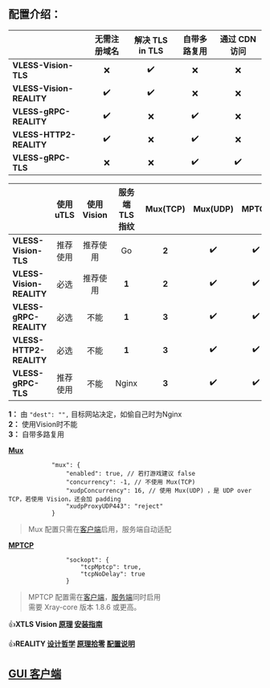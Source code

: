 ## **配置介绍：** 

| | 无需注册域名 | 解决 TLS in TLS | 自带多路复用 | 通过 CDN 访问 |
| :--- | :---: | :---: | :---: | :---: |
| **VLESS-Vision-TLS** | :x: | :heavy_check_mark: | :x: | :x: |
| **VLESS-Vision-REALITY** | :heavy_check_mark: | :heavy_check_mark: | :x: | :x: |
| **VLESS-gRPC-REALITY** | :heavy_check_mark: | :x: | :heavy_check_mark: | :x: |
| **VLESS-HTTP2-REALITY** | :heavy_check_mark: | :x: | :heavy_check_mark: | :x: |
| **VLESS-gRPC-TLS** | :x: | :x: | :heavy_check_mark: | :heavy_check_mark: |

| | 使用 uTLS | 使用 Vision | 服务端 TLS 指纹 | Mux(TCP) | Mux(UDP) | MPTCP |
| :--- | :---: | :---: | :---: | :---: | :---: | :---: |
| **VLESS-Vision-TLS** | 推荐使用 | 推荐使用 | Go | **2** | :heavy_check_mark: | :heavy_check_mark: |
| **VLESS-Vision-REALITY** | 必选 | 推荐使用 | **1** | **2** | :heavy_check_mark: | :heavy_check_mark: |
| **VLESS-gRPC-REALITY** | 必选 | 不能 | **1** | **3** | :heavy_check_mark: | :heavy_check_mark: |
| **VLESS-HTTP2-REALITY** | 必选 | 不能 | **1** | **3** | :heavy_check_mark: | :heavy_check_mark: |
| **VLESS-gRPC-TLS** | 推荐使用 | 不能 | Nginx | **3** | :heavy_check_mark: | :heavy_check_mark: |

**1：** 由 `"dest": "",` 目标网站决定，如偷自己时为Nginx<br>
**2：** 使用Vision时不能<br>
**3：** 自带多路复用

[**Mux**](https://xtls.github.io/Xray-docs-next/config/outbound.html#muxobject)

```jsonc
            "mux": {
                "enabled": true, // 若打游戏建议 false
                "concurrency": -1, // 不使用 Mux(TCP)
                "xudpConcurrency": 16, // 使用 Mux(UDP) ，是 UDP over TCP，若使用 Vision，还会加 padding
                "xudpProxyUDP443": "reject"
            }
```

> Mux 配置只需在[客户端](v2rayNG_custom_fakedns.json#L103)启用，服务端自动适配

[**MPTCP**](https://github.com/XTLS/Xray-core/pull/2520#issuecomment-1711212084)

```jsonc
                "sockopt": {
                    "tcpMptcp": true,
                    "tcpNoDelay": true
                }
```

> MPTCP 配置需在[客户端](v2rayNG_custom_fakedns.json#L99)，[服务端](VLESS-Vision-TLS/config_server_without_fallback.json#L47)同时启用<br>
> 需要 Xray-core 版本 1.8.6 或更高。

:+1:**XTLS Vision [原理](https://github.com/XTLS/Xray-core/discussions/1295) [安装指南](https://github.com/chika0801/Xray-install)**

:+1:**REALITY [设计哲学](https://github.com/XTLS/Xray-core/issues/1689#issuecomment-1439447009) [原理拾零](https://github.com/XTLS/Xray-core/issues/1891#issuecomment-1495439413) [配置说明](https://github.com/XTLS/REALITY#readme)**

## **[GUI 客户端](https://github.com/XTLS/Xray-core/blob/main/README.md#gui-clients)** 
